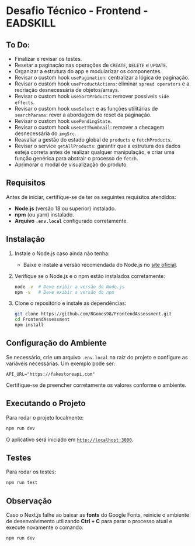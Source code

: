 # Desafio Técnico - Frontend - EADSKILL

## To Do:

- Finalizar e revisar os testes.
- Resetar a paginação nas operações de `CREATE`, `DELETE` e `UPDATE`.
- Organizar a estrutura do app e modularizar os componentes.
- Revisar o custom hook `usePagination`: centralizar a lógica de paginação.
- Revisar o custom hook `useProductActions`: eliminar `spread operators` e a recriação desnecessária de objetos/arrays.
- Revisar o custom hook `useSortProducts`: remover possíveis `side effects`.
- Revisar o custom hook `useSelect` e as funções utilitárias de `searchParams`: rever a abordagem do reset da paginação.
- Revisar o custom hook `usePendingState`.
- Revisar o custom hook `useGetThumbnail`: remover a checagem desnecessária do `imgSrc`.
- Reavaliar a gestão do estado global de `products` e `fetchProducts`.
- Revisar o service `getAllProducts`: garantir que a estrutura dos dados esteja correta antes de realizar qualquer manipulação, e criar uma função genérica para abstrair o processo de `fetch`.
- Aprimorar o modal de visualização do produto.

## Requisitos

Antes de iniciar, certifique-se de ter os seguintes requisitos atendidos:

- **Node.js** (versão 18 ou superior) instalado.
- **npm** (ou yarn) instalado.
- **Arquivo `.env.local`** configurado corretamente.

## Instalação

1. Instale o Node.js caso ainda não tenha:
   - Baixe e instale a versão recomendada do Node.js no [site oficial](https://nodejs.org/).
2. Verifique se o Node.js e o npm estão instalados corretamente:

   ```sh
   node -v  # Deve exibir a versão do Node.js
   npm -v   # Deve exibir a versão do npm
   ```

3. Clone o repositório e instale as dependências:
   ```sh
   git clone https://github.com/RGomes98/FrontendAssessment.git
   cd FrontendAssessment
   npm install
   ```

## Configuração do Ambiente

Se necessário, crie um arquivo `.env.local` na raiz do projeto e configure as variáveis necessárias. Um exemplo pode ser:

```env.local
API_URL="https://fakestoreapi.com"
```

Certifique-se de preencher corretamente os valores conforme o ambiente.

## Executando o Projeto

Para rodar o projeto localmente:

```sh
npm run dev
```

O aplicativo será iniciado em [`http://localhost:3000`](http://localhost:3000).

## Testes

Para rodar os testes:

```sh
npm run test
```

## Observação

Caso o Next.js falhe ao baixar as **fonts** do Google Fonts, reinicie o ambiente de desenvolvimento utilizando **Ctrl + C** para parar o processo atual e execute novamente o comando:

```sh
npm run dev
```
